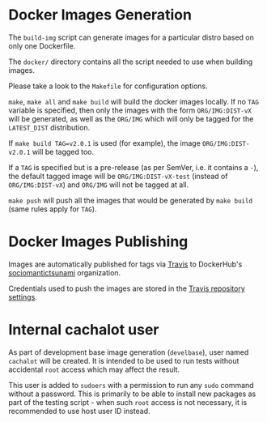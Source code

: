 Docker Images Generation
========================

The `build-img` script can generate images for a particular distro based on only one Dockerfile.

The `docker/` directory contains all the script needed to use when building images.

Please take a look to the `Makefile` for configuration options.

`make`, `make all` and `make build` will build the docker images locally. If no `TAG` variable is specified, then only the images with the form `ORG/IMG:DIST-vX` will be generated, as well as the `ORG/IMG` which will only be tagged for the `LATEST_DIST` distribution.

If `make build TAG=v2.0.1` is used (for example), the image `ORG/IMG:DIST-v2.0.1` will be tagged too.

If a `TAG` is specified but is a pre-release (as per SemVer, i.e. it contains a `-`), the default tagged image will be `ORG/IMG:DIST-vX-test` (instead of `ORG/IMG:DIST-vX`) and `ORG/IMG` will not be tagged at all.

`make push` will push all the images that would be generated by `make build` (same rules apply for `TAG`).

Docker Images Publishing
========================

Images are automatically published for tags via [Travis](https://travis-ci.org/sociomantic-tsunami/cachalot) to DockerHub's [sociomantictsunami](https://cloud.docker.com/u/sociomantictsunami/repository/list) organization.

Credentials used to push the images are stored in the [Travis repository settings](https://travis-ci.org/sociomantic-tsunami/cachalot/settings).

Internal cachalot user
======================

As part of development base image generation (`develbase`), user named `cachalot` will be created. It is intended to be used to run tests without accidental `root` access which may affect the result.

This user is added to `sudoers` with a permission to run any `sudo` command without a password. This is primarily to be able to install new packages as part of the testing script - when such `root` access is not necessary, it is recommended to use host user ID instead.
